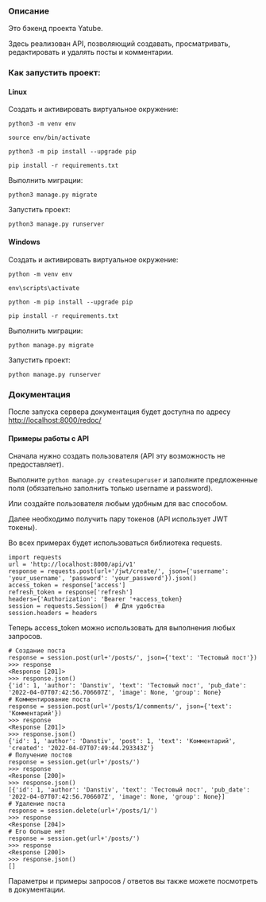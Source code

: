 ### Описание
Это бэкенд проекта Yatube.

Здесь реализован API, позволяющий создавать, просматривать, редактировать и удалять посты и комментарии.

### Как запустить проект:

#### Linux
Создать и активировать виртуальное окружение:

```
python3 -m venv env
```

```
source env/bin/activate
```

```
python3 -m pip install --upgrade pip
```

```
pip install -r requirements.txt
```

Выполнить миграции:

```
python3 manage.py migrate
```

Запустить проект:

```
python3 manage.py runserver
```

#### Windows
Создать и активировать виртуальное окружение:

```
python -m venv env
```

```
env\scripts\activate
```

```
python -m pip install --upgrade pip
```

```
pip install -r requirements.txt
```

Выполнить миграции:

```
python manage.py migrate
```

Запустить проект:

```
python manage.py runserver
```

### Документация
После запуска сервера документация будет доступна по адресу [http://localhost:8000/redoc/](http://localhost:8000/redoc/)

#### Примеры работы с API
Сначала нужно создать пользователя (API эту возможность не предоставляет).

Выполните `python manage.py createsuperuser` и заполните предложенные поля (обязательно заполнить только username и password).

Или создайте пользователя любым удобным для вас способом.

Далее необходимо получить пару токенов (API использует JWT токены).

Во всех примерах будет использоваться библиотека requests.


```
import requests
url = 'http://localhost:8000/api/v1'
response = requests.post(url+'/jwt/create/', json={'username': 'your_username', 'password': 'your_password'}).json()
access_token = response['access']
refresh_token = response['refresh']
headers={'Authorization': 'Bearer '+access_token}
session = requests.Session()  # Для удобства
session.headers = headers
```

Теперь access_token можно использовать для выполнения любых запросов.

```
# Создание поста
response = session.post(url+'/posts/', json={'text': 'Тестовый пост'})
>>> response
<Response [201]>
>>> response.json()
{'id': 1, 'author': 'Danstiv', 'text': 'Тестовый пост', 'pub_date': '2022-04-07T07:42:56.706607Z', 'image': None, 'group': None}
# Комментирование поста
response = session.post(url+'/posts/1/comments/', json={'text': 'Комментарий'})
>>> response
<Response [201]>
>>> response.json()
{'id': 1, 'author': 'Danstiv', 'post': 1, 'text': 'Комментарий', 'created': '2022-04-07T07:49:44.293343Z'}
# Получение постов
response = session.get(url+'/posts/')
>>> response
<Response [200]>
>>> response.json()
[{'id': 1, 'author': 'Danstiv', 'text': 'Тестовый пост', 'pub_date': '2022-04-07T07:42:56.706607Z', 'image': None, 'group': None}]
# Удаление поста
response = session.delete(url+'/posts/1/')
>>> response
<Response [204]>
# Его больше нет
response = session.get(url+'/posts/')
>>> response
<Response [200]>
>>> response.json()
[]
```
Параметры и примеры запросов / ответов вы также можете посмотреть в документации.